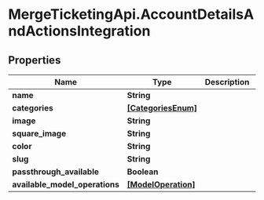 # MergeTicketingApi.AccountDetailsAndActionsIntegration

## Properties

Name | Type | Description | Notes
------------ | ------------- | ------------- | -------------
**name** | **String** |  | 
**categories** | [**[CategoriesEnum]**](CategoriesEnum.md) |  | 
**image** | **String** |  | [optional] 
**square_image** | **String** |  | [optional] 
**color** | **String** |  | 
**slug** | **String** |  | 
**passthrough_available** | **Boolean** |  | 
**available_model_operations** | [**[ModelOperation]**](ModelOperation.md) |  | [optional] 


